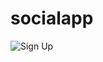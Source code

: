 # socialapp

![Sign Up](https://user-images.githubusercontent.com/34981544/111102006-12e92500-8571-11eb-9ac1-3e7ae8b87de1.png?raw=true "Sign Up")
